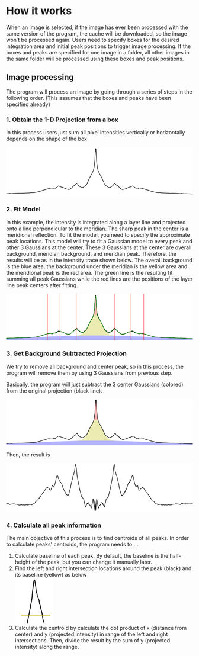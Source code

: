 # How it works

When an image is selected, if the image has ever been processed with the same version of the program, the cache will be downloaded, so the image won’t be processed again. Users need to specify boxes for the desired integration area and initial peak positions to trigger image processing. If the boxes and peaks are specified for one image in a folder, all other images in the same folder will be processed using these boxes and peak positions.

## Image processing
The program will process an image by going through a series of steps in the following order. (This assumes that the boxes and peaks have been specified already)
### 1. Obtain the 1-D Projection from a box
In this process users just sum all pixel intensities vertically or horizontally depends on the shape of the box 

![-](../../images/PT/1dproj.png)
### 2. Fit Model
In this example, the intensity is integrated along a layer line and projected onto a line perpendicular to the meridian. The sharp peak in the center is a meridional reflection. To fit the model, you need to specify the approximate peak locations. This model will try to fit a Gaussian model to every peak and other 3 Gaussians at the center. These 3 Gaussians at the center are overall background, meridian background, and meridian peak. Therefore, the results will be as in the intensity trace shown below. The overall background is the blue area, the background under the meridian is the yellow area and the meridional peak is the red area. The green line is the resulting fit summing all peak Gaussians while the red lines are the positions of the layer line peak centers after fitting.

![-](../../images/PT/model.png)
### 3. Get Background Subtracted Projection
We try to remove all background and center peak, so in this process, the program will remove them by using 3 Gaussians from previous step.

Basically, the program will just subtract the 3 center Gaussians (colored) from the original projection (black line).

![-](../../images/PT/subtract1.png)

Then, the result is

![-](../../images/PT/subtract2.png)

### 4. Calculate all peak information
The main objective of this process is to find centroids of all peaks. In order to calculate peaks' centroids, the program needs to ...
1. Calculate baseline of each peak. By default, the baseline is the half-height of the peak, but you can change it manually later. 
2. Find the left and right intersection locations around the peak (black) and its baseline (yellow) as below
 <br/>![-](../../images/PT/baseline.png)<br/>
3. Calculate the centroid by calculate the dot product of x (distance from center) and y (projected intensity) in range of the left and right intersections. Then, divide the result by the sum of y (projected intensity) along the range.
